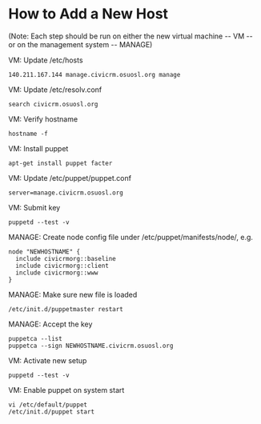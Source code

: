 How to Add a New Host
=====================

(Note: Each step should be run on either the new virtual machine -- VM -- or on the management system -- MANAGE)

VM: Update /etc/hosts
```
140.211.167.144 manage.civicrm.osuosl.org manage
```

VM: Update /etc/resolv.conf
```
search civicrm.osuosl.org
```

VM: Verify hostname
```
hostname -f
```

VM: Install puppet
```
apt-get install puppet facter
```

VM: Update /etc/puppet/puppet.conf
```
server=manage.civicrm.osuosl.org
```

VM: Submit key
```
puppetd --test -v
```

MANAGE: Create node config file under /etc/puppet/manifests/node/, e.g.
```
node "NEWHOSTNAME" {
  include civicrmorg::baseline
  include civicrmorg::client
  include civicrmorg::www
}
```

MANAGE: Make sure new file is loaded
```
/etc/init.d/puppetmaster restart
```

MANAGE: Accept the key
```
puppetca --list
puppetca --sign NEWHOSTNAME.civicrm.osuosl.org
```

VM: Activate new setup
```
puppetd --test -v
```

VM: Enable puppet on system start
```
vi /etc/default/puppet
/etc/init.d/puppet start
```
